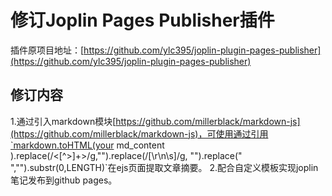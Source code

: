 # 修订Joplin Pages Publisher插件
插件原项目地址：[https://github.com/ylc395/joplin-plugin-pages-publisher](https://github.com/ylc395/joplin-plugin-pages-publisher)
## 修订内容
1.通过引入markdown模块[https://github.com/millerblack/markdown-js](https://github.com/millerblack/markdown-js)，可使用通过引用`markdown.toHTML(your md_content ).replace(/<[^>]+>/g,"").replace(/[\r\n\s]/g, "").replace(" ","").substr(0,LENGTH)`在ejs页面提取文章摘要。
2.配合自定义模板实现joplin 笔记发布到github pages。
